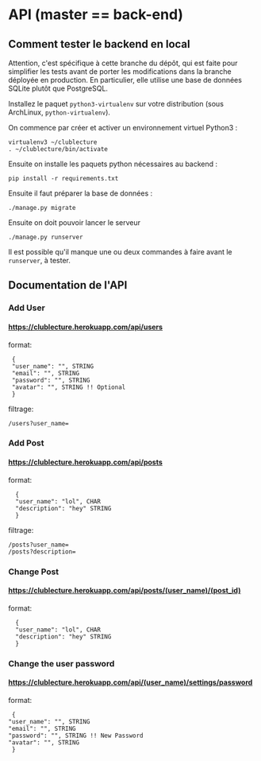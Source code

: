 # API (master == back-end)

## Comment tester le backend en local

Attention, c'est spécifique à cette branche du dépôt, qui est faite pour
simplifier les tests avant de porter les modifications dans la branche déployée
en production. En particulier, elle utilise une base de données SQLite plutôt
que PostgreSQL.

Installez le paquet `python3-virtualenv` sur votre distribution (sous ArchLinux,
`python-virtualenv`).

On commence par créer et activer un environnement virtuel Python3 :

    virtualenv3 ~/clublecture
    . ~/clublecture/bin/activate

Ensuite on installe les paquets python nécessaires au backend :

    pip install -r requirements.txt

Ensuite il faut préparer la base de données :

    ./manage.py migrate

Ensuite on doit pouvoir lancer le serveur 

    ./manage.py runserver

Il est possible qu'il manque une ou deux commandes à faire avant le `runserver`,
à tester.

## Documentation de l'API

### Add User
#### https://clublecture.herokuapp.com/api/users

  format:

     {
     "user_name": "", STRING
     "email": "", STRING
     "password": "", STRING
     "avatar": "", STRING !! Optional
     }

filtrage:

    /users?user_name=

### Add Post
#### https://clublecture.herokuapp.com/api/posts

  format:

      {
      "user_name": "lol", CHAR
      "description": "hey" STRING
      }

filtrage:  

    /posts?user_name=
    /posts?description=

### Change Post
#### https://clublecture.herokuapp.com/api/posts/(user_name)/(post_id)

  format:

      {
      "user_name": "lol", CHAR
      "description": "hey" STRING
      }

### Change the user password
#### https://clublecture.herokuapp.com/api/(user_name)/settings/password

format:

     {
    "user_name": "", STRING
    "email": "", STRING
    "password": "", STRING !! New Password
    "avatar": "", STRING
     }
